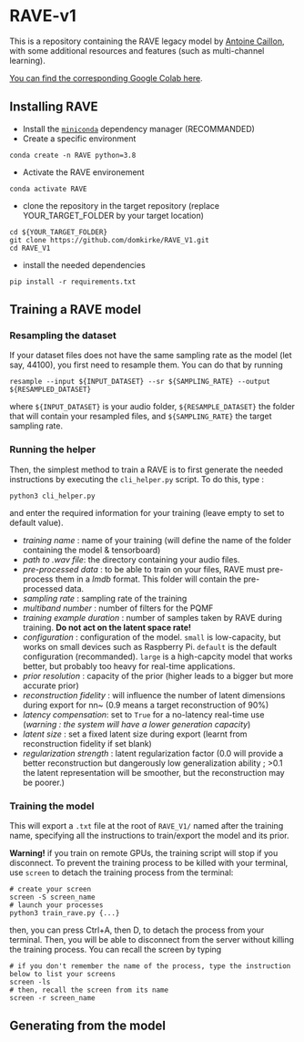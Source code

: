 # RAVE-v1

This is a repository containing the RAVE legacy model by [Antoine Caillon](http://www.github.com/caillonantoine), with some additional resources and features (such as multi-channel learning). 

[You can find the corresponding Google Colab here](https://colab.research.google.com/drive/12pZ9SWrRFR5iHYb0X7OMuO3knlCqHRMm?usp=sharing).

## Installing RAVE

- Install the [`miniconda`](https://docs.conda.io/en/latest/miniconda.html) dependency manager (RECOMMANDED)
- Create a specific environment
```shell
conda create -n RAVE python=3.8
```
-  Activate the RAVE environement
```
conda activate RAVE
```
- clone the repository in the target repository (replace YOUR_TARGET_FOLDER by your target location)
```
cd ${YOUR_TARGET_FOLDER}
git clone https://github.com/domkirke/RAVE_V1.git
cd RAVE_V1
```
- install the needed dependencies
```
pip install -r requirements.txt
```

## Training a RAVE model

### Resampling the dataset
If your dataset files does not have the same sampling rate as the model (let say, 44100), you first need to resample them. You can do that by running
```
resample --input ${INPUT_DATASET} --sr ${SAMPLING_RATE} --output ${RESAMPLED_DATASET}
```
where `${INPUT_DATASET}` is your audio folder, `${RESAMPLE_DATASET}` the folder that will contain your resampled files, and `${SAMPLING_RATE}` the target sampling rate.

### Running the helper
Then, the simplest method to train a RAVE is to first generate the needed instructions by executing the `cli_helper.py` script.
To do this, type : 
```
python3 cli_helper.py
```
and enter the required information for your training (leave empty to set to default value).
- *training name* : name of your training (will define the name of the folder containing the model & tensorboard)
- *path to .wav file*: the directory containing your audio files.
- *pre-processed data* : to be able to train on your files, RAVE must pre-process them in a *lmdb* format. This folder will contain the pre-processed data. 
- *sampling rate* : sampling rate of the training
- *multiband number* : number of filters for the PQMF
- *training example duration* : number of samples taken by RAVE during training. **Do not act on the latent space rate!**
- *configuration* : configuration of the model. `small` is low-capacity, but works on small devices such as Raspberry Pi. `default` is the default configuration (recommanded). `large` is a high-capcity model that works better, but probably too heavy for real-time applications.
- *prior resolution* : capacity of the prior (higher leads to a bigger but more accurate prior)
- *reconstruction fidelity* : will influence the number of latent dimensions during export for nn~ (0.9 means a target reconstruction of 90%)
- *latency compensation*: set to `True` for a no-latency real-time use (*warning : the system will have a lower generation capacity*)
- *latent size* : set a fixed latent size during export (learnt from reconstruction fidelity if set blank)
- *regularization strength* : latent regularization factor (0.0 will provide a better reconstruction but dangerously low generalization ability ; >0.1 the latent representation will be smoother, but the reconstruction may be poorer.)

### Training the model
This will export a `.txt` file at the root of `RAVE_V1/` named after the training name, specifying all the instructions to train/export the model and its prior. 


**Warning!** if you train on remote GPUs, the training script will stop if you disconnect. To prevent the training process to be killed with your terminal, use `screen` to detach the training process from the terminal: 
```
# create your screen
screen -S screen_name
# launch your processes 
python3 train_rave.py {...}
```
then, you can press Ctrl+A, then D, to detach the process from your terminal. Then, you will be able to disconnect from the server without killing the training process. You can recall the screen by typing
```
# if you don't remember the name of the process, type the instruction below to list your screens
screen -ls
# then, recall the screen from its name
screen -r screen_name
```

## Generating from the model
